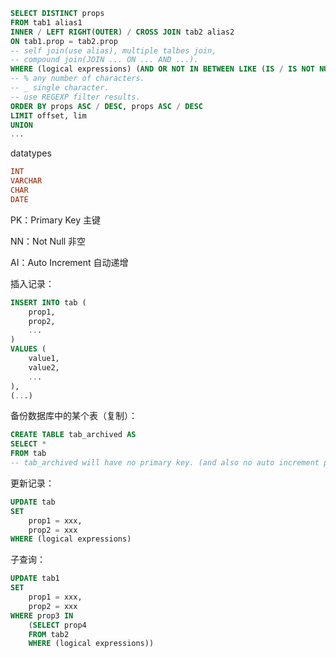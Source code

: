 ```sql
SELECT DISTINCT props
FROM tab1 alias1
INNER / LEFT RIGHT(OUTER) / CROSS JOIN tab2 alias2
ON tab1.prop = tab2.prop
-- self join(use alias), multiple talbes join,
-- compound join(JOIN ... ON ... AND ...).
WHERE (logical expressions) (AND OR NOT IN BETWEEN LIKE (IS / IS NOT NULL))
-- % any number of characters.
-- _ single character.
-- use REGEXP filter results.
ORDER BY props ASC / DESC, props ASC / DESC
LIMIT offset, lim
UNION
...
```

datatypes

```sql
INT
VARCHAR
CHAR
DATE
```

PK：Primary Key 主键

NN：Not Null 非空

AI：Auto Increment 自动递增



插入记录：

```sql
INSERT INTO tab (
    prop1,
    prop2,
    ...
)
VALUES (
    value1,
    value2,
    ...
),
(...)
```

备份数据库中的某个表（复制）：

```sql
CREATE TABLE tab_archived AS
SELECT *
FROM tab
-- tab_archived will have no primary key. (and also no auto increment prop.)
```

更新记录：

```sql
UPDATE tab
SET
	prop1 = xxx,
	prop2 = xxx
WHERE (logical expressions)
```

子查询：

```sql
UPDATE tab1
SET
	prop1 = xxx,
	prop2 = xxx
WHERE prop3 IN
	(SELECT prop4
	FROM tab2
	WHERE (logical expressions))
```
